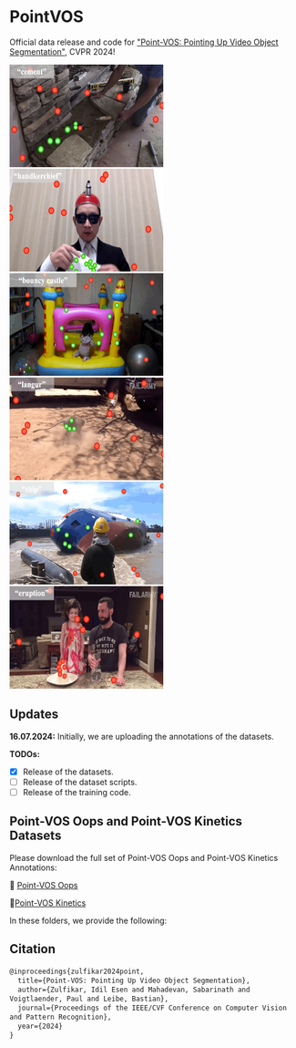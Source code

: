 # PointVOS
Official data release and code for ["Point-VOS: Pointing Up Video Object Segmentation"](https://pointvos.github.io/), CVPR 2024!

<div align="left">
  <img src="assets/teaser/kinetics/0bc07337743ba8a989eb940729daa1bc.gif" alt="teaser_1" width="270px" height="180px"/>  
  <img src="assets/teaser/kinetics/a8341fa97ad40719aa4973384e047a8e.gif" alt="teaser_2" width="270px" height="180px"/>  
  <img src="assets/teaser/kinetics/0d05fa3d5029996fc451030f8685f793.gif" alt="teaser_3" width="270px" height="180px"/>
</div>
<be>
<div align="left">
  <img src="assets/teaser/oops/48f59dad571e07dd2b218e87d0170e9f.gif" alt="teaser_4" width="270px" height="180px"/>  
  <img src="assets/teaser/oops/e90e92088e7e8bdf59daaec46cf76ac3.gif" alt="teaser_5" width="270px" height="180px"/>  
  <img src="assets/teaser/oops/3c2f8b46c4ae5794161da1759cd61d91.gif" alt="teaser_6" width="270px" height="180px"/>
</div>

## Updates
**16.07.2024:** Initially, we are uploading the annotations of the datasets. 

**TODOs:**
- [x] Release of the datasets.
- [ ] Release of the dataset scripts.
- [ ] Release of the training code.

## Point-VOS Oops and Point-VOS Kinetics Datasets
Please download the full set of Point-VOS Oops and Point-VOS Kinetics Annotations:

:dart: [Point-VOS Oops]()    

🚀[Point-VOS Kinetics]()

In these folders, we provide the following:

## Citation
```
@inproceedings{zulfikar2024point,
  title={Point-VOS: Pointing Up Video Object Segmentation},
  author={Zulfikar, Idil Esen and Mahadevan, Sabarinath and Voigtlaender, Paul and Leibe, Bastian},
  journal={Proceedings of the IEEE/CVF Conference on Computer Vision and Pattern Recognition},
  year={2024}
}
```

